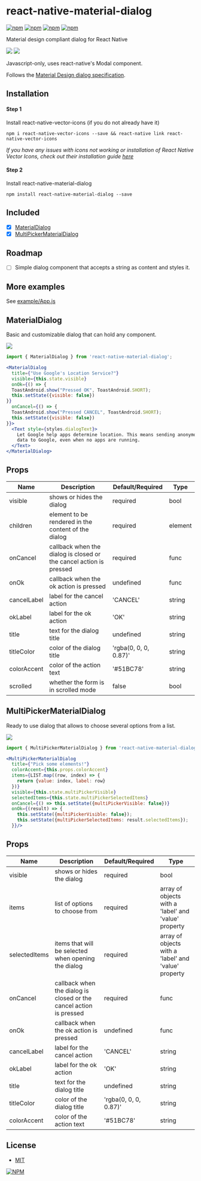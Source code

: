 # react-native-material-dialog
[![npm](https://img.shields.io/npm/dm/localeval.svg)](https://github.com/hectahertz/react-native-material-dialog)
[![npm](https://img.shields.io/npm/dt/express.svg)](https://github.com/hectahertz/react-native-material-dialog)
[![npm](https://img.shields.io/npm/v/npm.svg)](https://npmjs.org/package/react-native-material-dialog)
[![npm](https://img.shields.io/npm/l/react-native-smart-badge.svg)](https://github.com/hectahertz/react-native-material-dialog/blob/master/LICENSE)

Material design compliant dialog for React Native

![](https://raw.githubusercontent.com/hectahertz/react-native-material-dialog/master/screenshots/3.png)
![](https://raw.githubusercontent.com/hectahertz/react-native-material-dialog/master/screenshots/7.png)

Javascript-only, uses react-native's Modal component.

Follows the [Material Design dialog specification](https://material.io/guidelines/components/dialogs.html).

## Installation

#### Step 1

Install react-native-vector-icons (if you do not already have it)

`npm i react-native-vector-icons --save && react-native link react-native-vector-icons`

*If you have any issues with icons not working or installation of React Native Vector Icons, check out their installation guide [here](https://github.com/oblador/react-native-vector-icons#installation)*

#### Step 2

Install react-native-material-dialog

`npm install react-native-material-dialog --save`

## Included
- [x] [MaterialDialog](https://github.com/hectahertz/react-native-material-dialog#MaterialDialog)
- [x] [MultiPickerMaterialDialog](https://github.com/hectahertz/react-native-material-dialog#MultiPickerMaterialDialog)

## Roadmap
- [ ] Simple dialog component that accepts a string as content and styles it.

## More examples
See [example/App.js](example/App.js)


## MaterialDialog

Basic and customizable dialog that can hold any component.

![](https://raw.githubusercontent.com/hectahertz/react-native-material-dialog/master/screenshots/dialog.gif)

```jsx
import { MaterialDialog } from 'react-native-material-dialog';

<MaterialDialog
  title={"Use Google's Location Service?"}
  visible={this.state.visible}
  onOk={() => {
  ToastAndroid.show("Pressed OK", ToastAndroid.SHORT);
  this.setState({visible: false})
}}
  onCancel={() => {
  ToastAndroid.show("Pressed CANCEL", ToastAndroid.SHORT);
  this.setState({visible: false})
}}>
  <Text style={styles.dialogText}>
    Let Google help apps determine location. This means sending anonymous location
    data to Google, even when no apps are running.
  </Text>
</MaterialDialog>
```

## Props
 Name | Description | Default/Required | Type
------|-------------|----------|-----------
visible | shows or hides the dialog | required | bool
children | element to be rendered in the content of the dialog | required | element
onCancel | callback when the dialog is closed or the cancel action is pressed | required | func
onOk | callback when the ok action is pressed | undefined | func
cancelLabel | label for the cancel action | 'CANCEL' | string
okLabel | label for the ok action | 'OK' | string
title | text for the dialog title | undefined | string
titleColor | color of the dialog title | 'rgba(0, 0, 0, 0.87)' | string
colorAccent | color of the action text | '#51BC78' | string
scrolled | whether the form is in scrolled mode | false | bool

## MultiPickerMaterialDialog

Ready to use dialog that allows to choose several options from a list.

![](https://raw.githubusercontent.com/hectahertz/react-native-material-dialog/master/screenshots/multipicker.gif)

```jsx
import { MultiPickerMaterialDialog } from 'react-native-material-dialog';

<MultiPickerMaterialDialog
  title={"Pick some elements!"}
  colorAccent={this.props.colorAccent}
  items={LIST.map((row, index) => {
    return {value: index, label: row}
  })}
  visible={this.state.multiPickerVisible}
  selectedItems={this.state.multiPickerSelectedItems}
  onCancel={() => this.setState({multiPickerVisible: false})}
  onOk={(result) => {
    this.setState({multiPickerVisible: false});
    this.setState({multiPickerSelectedItems: result.selectedItems});
  }}/>
```

## Props
 Name | Description | Default/Required | Type
------|-------------|----------|-----------
visible | shows or hides the dialog | required | bool
items | list of options to choose from | required | array of objects with a 'label' and 'value' property
selectedItems | items that will be selected when opening the dialog | required | array of objects with a 'label' and 'value' property
onCancel | callback when the dialog is closed or the cancel action is pressed | required | func
onOk | callback when the ok action is pressed | undefined | func
cancelLabel | label for the cancel action | 'CANCEL' | string
okLabel | label for the ok action | 'OK' | string
title | text for the dialog title | undefined | string
titleColor | color of the dialog title | 'rgba(0, 0, 0, 0.87)' | string
colorAccent | color of the action text | '#51BC78' | string

## License
- [MIT](LICENSE)

[![NPM](https://nodei.co/npm/react-native-material-dialog.png)](https://npmjs.org/package/react-native-material-dialog)
